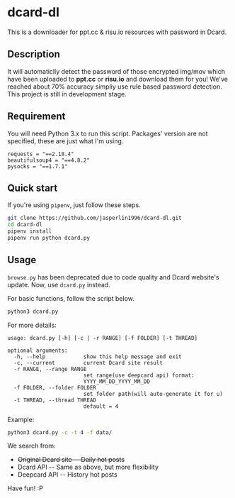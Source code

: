 # dcard-dl

This is a downloader for ppt.cc & risu.io resources with password in Dcard.

## Description

It will automaticlly detect the password of those encrypted img/mov which have been uploaded to **ppt.cc** or **risu.io** and download them for you!
We've reached about 70% accuracy simpliy use rule based password detection.
This project is still in development stage.

<!-- **WARNING: ppt.cc is disable now due to its unstable server** -->

## Requirement

You will need Python 3.x to run this script.
Packages' version are not specified, these are just what I'm using.
```
requests = "==2.18.4"
beautifulsoup4 = "==4.8.2"
pysocks = "==1.7.1"
```

## Quick start

If you're using `pipenv`, just follow these steps.
```bash
git clone https://github.com/jasperlin1996/dcard-dl.git
cd dcard-dl
pipenv install
pipenv run python dcard.py
```

## Usage

`browse.py` has been deprecated due to code quality and Dcard website's update.
Now, use `dcard.py` instead.

For basic functions, follow the script below.
```python
python3 dcard.py
```

For more details: 
```
usage: dcard.py [-h] [-c | -r RANGE] [-f FOLDER] [-t THREAD]

optional arguments:
  -h, --help            show this help message and exit
  -c, --current         current Dcard site result
  -r RANGE, --range RANGE
                        set range(use deepcard api) format:
                        YYYY_MM_DD_YYYY_MM_DD
  -f FOLDER, --folder FOLDER
                        set folder path(will auto-generate it for u)
  -t THREAD, --thread THREAD
                        default = 4
```

Example:
```bash
python3 dcard.py -c -t 4 -f data/
```

We search from:
* ~~Original Dcard site -- Daily hot posts~~
* Dcard API -- Same as above, but more flexibility
* Deepcard API -- History hot posts

Have fun! :P
